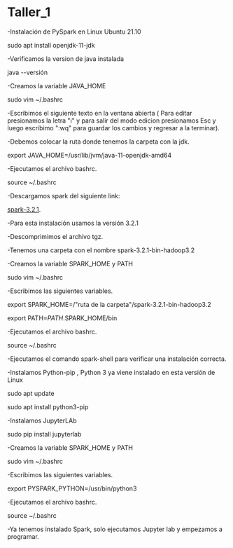 # Taller_1

-Instalación de PySpark en Linux Ubuntu 21.10

  sudo apt install openjdk-11-jdk

-Verificamos la version de java instalada

  java --versión

-Creamos la variable JAVA_HOME

  sudo vim ~/.bashrc

-Escribimos el siguiente texto en la ventana abierta ( Para editar presionamos la letra "i" y para salir del modo edicion presionamos Esc y luego escribimo ":wq" para guardar los cambios y regresar a la terminar).

-Debemos colocar la ruta donde tenemos la carpeta con la jdk.

  export JAVA_HOME=/usr/lib/jvm/java-11-openjdk-amd64

-Ejecutamos el archivo bashrc.

  source ~/.bashrc

-Descargamos spark del siguiente link:

 [spark-3.2.1](https://spark.apache.org/downloads.html).
 
-Para esta instalación usamos la versión 3.2.1

-Descomprimimos el archivo tgz.

-Tenemos una carpeta con el nombre spark-3.2.1-bin-hadoop3.2

-Creamos la variable SPARK_HOME y PATH

  sudo vim ~/.bashrc
  
-Escribimos las siguientes variables.

export SPARK_HOME=/"ruta de la carpeta"/spark-3.2.1-bin-hadoop3.2

export PATH=$PATH.$SPARK_HOME/bin

-Ejecutamos el archivo bashrc.

  source ~/.bashrc
  
-Ejecutamos el comando spark-shell para verificar una instalación correcta.

-Instalamos  Python-pip , Python 3 ya viene instalado en esta versión de Linux

  sudo apt update
  
  sudo apt install python3-pip
  
-Instalamos JupyterLAb

  sudo pip install jupyterlab

-Creamos la variable SPARK_HOME y PATH

  sudo vim ~/.bashrc
  
-Escribimos las siguientes variables.

export PYSPARK_PYTHON=/usr/bin/python3

-Ejecutamos el archivo bashrc.

  source ~/.bashrc  
  
-Ya tenemos instalado Spark, solo ejecutamos Jupyter lab y empezamos a programar.
